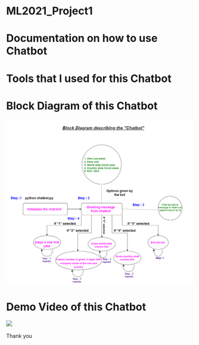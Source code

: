 # ML2021_Project1

# Documentation on how to use Chatbot

# Tools that I used for this Chatbot

# Block Diagram of this Chatbot
![](L5_chatbot_block_dig.png)

# Demo Video of this Chatbot
[![](https://www.youtube.com/embed/-EH3yewkfAw)](https://www.youtube.com/watch?v=-EH3yewkfAw)

Thank you
